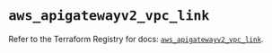 # `aws_apigatewayv2_vpc_link`

Refer to the Terraform Registry for docs: [`aws_apigatewayv2_vpc_link`](https://registry.terraform.io/providers/hashicorp/aws/5.43.0/docs/resources/apigatewayv2_vpc_link).
